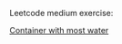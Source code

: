 Leetcode medium exercise:

[Container with most water](https://leetcode.com/problems/container-with-most-water/)
